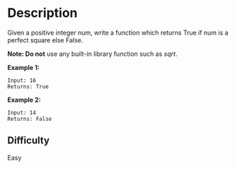 # Description

Given a positive integer num, write a function which returns True if num is a perfect square else False.

**Note: Do not** use any built-in library function such as *sqrt*\.

**Example 1:**
```
Input: 16
Returns: True
```

**Example 2:**
```
Input: 14
Returns: False
```

## Difficulty

Easy
